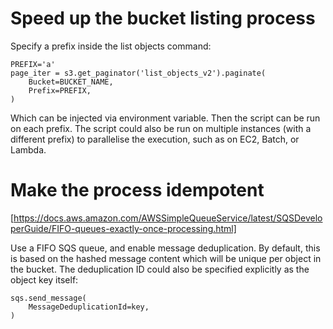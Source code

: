 # Speed up the bucket listing process
Specify a prefix inside the list objects command:
```
PREFIX='a'
page_iter = s3.get_paginator('list_objects_v2').paginate(
    Bucket=BUCKET_NAME,
    Prefix=PREFIX,
)
```
Which can be injected via environment variable. Then the script can be run on each prefix.
The script could also be run on multiple instances (with a different prefix) to parallelise the execution, such as on EC2, Batch, or Lambda.


# Make the process idempotent
[https://docs.aws.amazon.com/AWSSimpleQueueService/latest/SQSDeveloperGuide/FIFO-queues-exactly-once-processing.html]

Use a FIFO SQS queue, and enable message deduplication. 
By default, this is based on the hashed message content which will be unique per object in the bucket.
The deduplication ID could also be specified explicitly as the object key itself:
```
sqs.send_message(
    MessageDeduplicationId=key,
)
```

